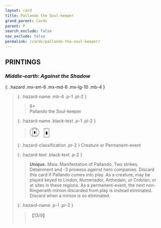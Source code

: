 ```yaml
---
layout: card
title: Pallando the Soul-keeper
grand_parent: Cards
parent: P
search_exclude: false
nav_exclude: false
permalink: /cards/pallando-the-soul-keeper/
---
```


## PRINTINGS


### _Middle-earth: Against the Shadow_

{: .hazard .mx-sm-6 .mx-md-8 .mx-lg-10 .mb-4 }
> {: .hazard-name .mb-4 .p-1 .pl-2 }
> > <div class="hazard-mp">6*</div>
> > <div class="card-name">Pallando the Soul-keeper</div>
>
> {: .hazard-name .black-text .p-1 .pl-2 }
> > ![](/assets/images/free-domain.svg)&emsp;![](/assets/images/free-hold.svg)
>
> {: .hazard-classification .pr-2 }
> Creature or Permanent-event
>
> {: .hazard-text .black-text .p-2 }
> > _**Unique.**_ Maia. Manifestation of Pallando. Two strikes. Detainment and -3 prowess against hero companies. Discard this card if Pallando comes into play. As a creature, may be played keyed to Lindon, Numeriador, Arthedain, or Crdolan; or at sites in these regions. As a permanent-event, the next non-Ringwraith minion discarded from play is instead eliminated. Discard when a minion is so eliminated. 
>
> {: .hazard-name .p-1 .pr-2 }
> > <div class="card-shield">【13/9】</div>
> > <div class="card-corruption">&nbsp;</div>
